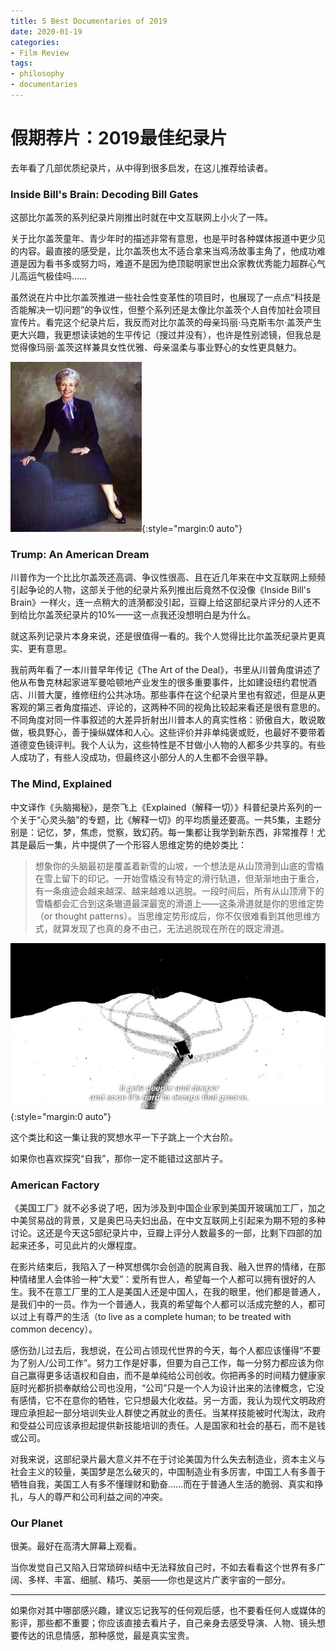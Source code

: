 ```yaml
---
title: 5 Best Documentaries of 2019
date: 2020-01-19
categories: 
- Film Review
tags: 
- philosophy
- documentaries
---
```


# 假期荐片：2019最佳纪录片



去年看了几部优质纪录片，从中得到很多启发，在这儿推荐给读者。



### Inside Bill's Brain: Decoding Bill Gates

这部比尔盖茨的系列纪录片刚推出时就在中文互联网上小火了一阵。

关于比尔盖茨童年、青少年时的描述非常有意思，也是平时各种媒体报道中更少见的内容。最直接的感受是，比尔盖茨也太不适合拿来当鸡汤故事主角了，他成功难道是因为看书多或努力吗，难道不是因为绝顶聪明家世出众家教优秀能力超群心气儿高运气极佳吗……

虽然说在片中比尔盖茨推进一些社会性变革性的项目时，也展现了一点点“科技是否能解决一切问题”的争议性，但整个系列还是太像比尔盖茨个人自传加社会项目宣传片。看完这个纪录片后，我反而对比尔盖茨的母亲玛丽·马克斯韦尔·盖茨产生更大兴趣，我更想读读她的生平传记（搜过并没有），也许是性别滤镜，但我总是觉得像玛丽·盖茨这样兼具女性优雅、母亲温柔与事业野心的女性更具魅力。

![Mary Maxwell Gates](/assets/images/mary-gates.jpg){:style="margin:0 auto"}



### Trump: An American Dream

川普作为一个比比尔盖茨还高调、争议性很高、且在近几年来在中文互联网上频频引起争论的人物，这部关于他的纪录片系列推出后竟然不仅没像《Inside Bill's Brain》一样火，连一点稍大的涟漪都没引起，豆瓣上给这部纪录片评分的人还不到给比尔盖茨纪录片的10%——这一点我还没想明白是为什么。

就这系列记录片本身来说，还是很值得一看的。我个人觉得比比尔盖茨纪录片更真实、更有意思。



我前两年看了一本川普早年传记《The Art of the Deal》，书里从川普角度讲述了他从布鲁克林起家进军曼哈顿地产业发生的很多重要事件，比如建设纽约君悦酒店、川普大厦，维修纽约公共冰场。那些事件在这个纪录片里也有叙述，但是从更客观的第三者角度描述、评论的，这两种不同的视角比较起来看还是很有意思的。不同角度对同一件事叙述的大差异折射出川普本人的真实性格：骄傲自大，敢说敢做，极具野心，善于操纵媒体和人心。这些评价并非单纯褒或贬，也最好不要带着道德变色镜评判。我个人认为，这些特性是不甘做小人物的人都多少共享的。有些人成功了，有些人没成功，但最终这小部分人的人生都不会很平静。



### The Mind, Explained

中文译作《头脑揭秘》，是奈飞上《Explained（解释一切）》科普纪录片系列的一个关于“心灵头脑”的专题，比《解释一切》的平均质量还要高。一共5集，主题分别是：记忆，梦，焦虑，觉察，致幻药。每一集都让我学到新东西，非常推荐！尤其是最后一集，片中提供了一个形容人思维定势的绝妙类比：

> 想象你的头脑最初是覆盖着新雪的山坡，一个想法是从山顶滑到山底的雪橇在雪上留下的印记。一开始雪橇没有特定的滑行轨道，但渐渐地由于重合，有一条痕迹会越来越深、越来越难以逃脱。一段时间后，所有从山顶滑下的雪橇都会汇合到这条辙道最深最宽的滑道上——这条滑道就是你的思维定势（or thought patterns）。当思维定势形成后，你不仅很难看到其他思维方式，就算发现了也真的身不由己，无法逃脱现在所在的既定滑道。

![mind](/assets/images/mind.jpg){:style="margin:0 auto"}

这个类比和这一集让我的冥想水平一下子跳上一个大台阶。

如果你也喜欢探究“自我”，那你一定不能错过这部片子。



### American Factory 

《美国工厂》就不必多说了吧，因为涉及到中国企业家到美国开玻璃加工厂，加之中美贸易战的背景，又是奥巴马夫妇出品，在中文互联网上引起来为期不短的多种讨论。这还是今天这5部纪录片中，豆瓣上评分人数最多的一部，比剩下四部的加起来还多，可见此片的火爆程度。

在影片结束后，我陷入了一种冥想偶尔会创造的脱离自我、融入世界的情绪，在那种情绪里人会体验一种“大爱”：爱所有世人，希望每一个人都可以拥有很好的人生。我不在意工厂里的工人是美国人还是中国人，在我的眼里，他们都是普通人，是我们中的一员。作为一个普通人，我真的希望每个人都可以活成完整的人，都可以过上有尊严的生活（to live as a complete human; to be treated with common decency）。

感伤劲儿过去后，我想说，在公司占领现代世界的今天，每个人都应该懂得“不要为了别人/公司工作”。努力工作是好事，但要为自己工作，每一分努力都应该为你自己赢得更多话语权和自由，而不是单纯给公司创收。你把再多的时间精力健康家庭时光都折损奉献给公司也没用，“公司”只是一个人为设计出来的法律概念，它没有感情，它不在意你的牺牲，它只想最大化收益。另一方面，我认为现代文明政府理应承担起一部分培训失业人群使之再就业的责任。当某样技能被时代淘汰，政府和受益公司应该承担起提供新技能培训的责任。人是国家和社会的基石，而不是钱或公司。

对我来说，这部纪录片最大意义并不在于讨论美国为什么失去制造业，资本主义与社会主义的较量，美国梦是怎么破灭的，中国制造业有多厉害，中国工人有多善于牺牲自我，美国工人有多不懂理财和勤奋……而在于普通人生活的脆弱、真实和挣扎，与人的尊严和公司利益之间的冲突。



### Our Planet

很美。最好在高清大屏幕上观看。

当你发觉自己又陷入日常琐碎纠结中无法释放自己时，不如去看看这个世界有多广阔、多样、丰富、细腻、精巧、美丽——你也是这片广袤宇宙的一部分。



------

如果你对其中哪部感兴趣，建议忘记我写的任何观后感，也不要看任何人或媒体的影评，那些都不重要；你应该直接去看片子，自己亲身去感受导演、人物、镜头想要传达的讯息情感，那种感觉，最是真实宝贵。